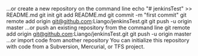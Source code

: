 …or create a new repository on the command line
echo "# jenkinsTest" >> README.md
git init
git add README.md
git commit -m "first commit"
git remote add origin git@github.com:Liango/jenkinsTest.git
git push -u origin master
…or push an existing repository from the command line
git remote add origin git@github.com:Liango/jenkinsTest.git
git push -u origin master
…or import code from another repository
You can initialize this repository with code from a Subversion, Mercurial, or TFS project.

